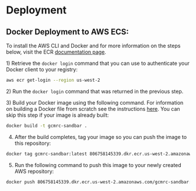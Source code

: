 # Deployment

## Docker Deployment to AWS ECS:

To install the AWS CLI and Docker and for more information on the steps below, visit the ECR [documentation page](http://docs.aws.amazon.com/AmazonECR/latest/userguide/ECR_GetStarted.html).

1) Retrieve the `docker login` command that you can use to authenticate your Docker client to your registry:

```Bash
aws ecr get-login --region us-west-2
```

2) Run the `docker login` command that was returned in the previous step.

3) Build your Docker image using the following command. For information on building a Docker file from scratch see the instructions [here](http://docs.aws.amazon.com/AmazonECS/latest/developerguide/docker-basics.html). You can skip this step if your image is already built:

```Bash
docker build -t gcmrc-sandbar .
```

4) After the build completes, tag your image so you can push the image to this repository:

```Bash
docker tag gcmrc-sandbar:latest 806758145339.dkr.ecr.us-west-2.amazonaws.com/gcmrc-sandbar:latest
```

5) Run the following command to push this image to your newly created AWS repository:

```bash
docker push 806758145339.dkr.ecr.us-west-2.amazonaws.com/gcmrc-sandbar:latest
```

